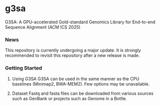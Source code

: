 # g3sa
G3SA: A GPU-accelerated Gold-standard Genomics Library for End-to-end Sequence Alignment (ACM ICS 2025)

### News
This repository is currently undergoing a major update.
It is strongly recommended to revisit this repository after a new release is made.

### Getting Started
1. Using G3SA
G3SA can be used in the same manner as the CPU baselines (Minimap2, BWA-MEM2).
Few options may be unavailable.

2. Dataset
Fastq and fasta files can be downloaded from various sources such as GenBank or projects such as Genome in a Bottle.
